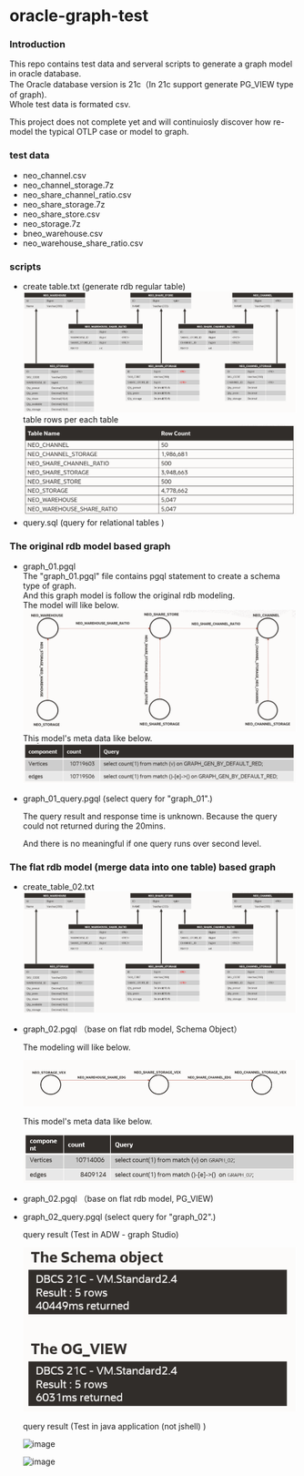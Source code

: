 # oracle-graph-test

### Introduction 
This repo contains test data and serveral scripts to generate a graph model in oracle database.  
The Oracle database version is 21c（In 21c support generate PG_VIEW type of graph).  
Whole test data is formated csv.  

This project does  not complete yet and will  continuiosly discover how re-model the typical OTLP case or model to graph.  


### test data
* neo_channel.csv
* neo_channel_storage.7z
* neo_share_channel_ratio.csv
* neo_share_storage.7z
* neo_share_store.csv
* neo_storage.7z
* bneo_warehouse.csv
* neo_warehouse_share_ratio.csv

### scripts  
* create table.txt (generate rdb regular table)  
![image](https://github.com/guang-xu/orace-graph/blob/master/img/table.png)  
table rows per each table  
![image](https://github.com/guang-xu/orace-graph/blob/master/img/table_rows.png)  
* query.sql (query for relational tables )
### The original rdb model based graph 
* graph_01.pgql  
  The "graph_01.pgql" file contains pgql statement to create a schema type of graph.  
  And this graph model is follow the original rdb modeling.  
  The model will like below.  
  ![image](https://github.com/guang-xu/orace-graph/blob/master/img/pgql_01_model.png)  
  This model's meta data like below.  
  ![image](https://github.com/guang-xu/orace-graph/blob/master/img/pgql_01_meta_data.png)  

* graph_01_query.pgql  (select query for "graph_01".)  

  The query result and response time is unknown. Because the query could not returned during the 20mins.

  And there is no meaningful if one query runs over  second level.

### The flat rdb model (merge data into one table) based graph 
* create_table_02.txt
  ![image](https://github.com/guang-xu/orace-graph/blob/master/img/table.png) 

* graph_02.pgql （base on flat rdb model, Schema Object）

  The modeling will like below.  

  ![image](https://github.com/guang-xu/orace-graph/blob/master/img/pgql_02_model.png) 

  This model's meta data like below. 

  ![image](https://github.com/guang-xu/orace-graph/blob/master/img/pgql_02_meta_data.png) 

* graph_02.pgql （base on flat rdb model, PG_VIEW)

* graph_02_query.pgql  (select query for "graph_02".)

  query result (Test in ADW - graph Studio)

  ![image](https://github.com/guang-xu/orace-graph/blob/master/img/pgql_02_model_query_response_time.png) 
  
  query result (Test in java application (not jshell) )
  
  ![image](https://github.com/guang-xu/oralce-graph-test/blob/master/img/1params.png) 
    
  ![image](https://github.com/guang-xu/oralce-graph-test/blob/master/img/2params.png) 

